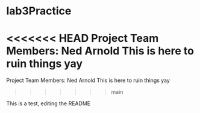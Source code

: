 # lab3Practice
<<<<<<< HEAD
Project Team Members:
Ned Arnold
This is here to ruin things
yay
=======
Project Team Members:
Ned Arnold
This is here to ruin things
yay
>>>>>>> main


This is a test, editing the README
